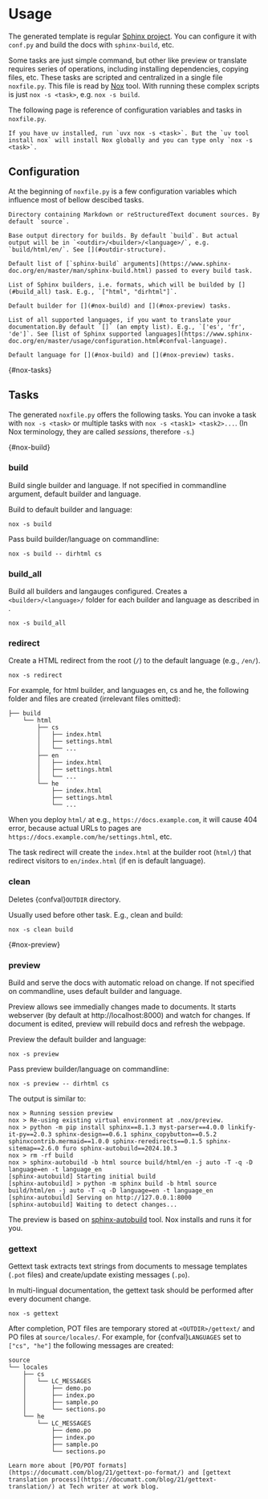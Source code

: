 # Usage

The generated template is regular [Sphinx project](https://www.sphinx-doc.org). You can configure it with `conf.py` and build the docs with `sphinx-build`, etc.

Some tasks are just simple command, but other like preview or translate requires series of operations, including installing dependencies, copying files, etc. These tasks are scripted and centralized in a single file `noxfile.py`. This file is read by [Nox] tool. With running these complex scripts is just `nox -s <task>`, e.g. `nox -s build`.

The following page is reference of configuration variables and tasks in `noxfile.py`.

[Nox]: https://nox.thea.codes/

```{topic} Install Nox globally
If you have uv installed, run `uvx nox -s <task>`. But the `uv tool install nox` will install Nox globally and you can type only `nox -s <task>`.
```

## Configuration

At the beginning of `noxfile.py` is a few configuration variables which influence most of bellow descibed tasks.

```{confval} INDIR
Directory containing Markdown or reStructuredText document sources. By default `source`.
```

```{confval} OUTDIR
Base output directory for builds. By default `build`. But actual output will be in `<outdir>/<builder>/<language>/`, e.g. `build/html/en/`. See [](#outdir-structure).
```

```{confval} DEFAULT_SPHINX_OPTS
Default list of [`sphinx-build` arguments](https://www.sphinx-doc.org/en/master/man/sphinx-build.html) passed to every build task.
```

```{confval} BUILDERS
List of Sphinx builders, i.e. formats, which will be builded by [](#build_all) task. E.g., `["html", "dirhtml"]`.
```

```{confval} DEFAULT_BUILDER
Default builder for [](#nox-build) and [](#nox-preview) tasks.
```

```{confval} LANGUAGES
List of all supported languages, if you want to translate your documentation.By default `[]` (an empty list). E.g., `['es', 'fr', 'de']`. See [list of Sphinx supported languages](https://www.sphinx-doc.org/en/master/usage/configuration.html#confval-language).
```

```{confval} DEFAULT_LANGUAGE
Default language for [](#nox-build) and [](#nox-preview) tasks.
```

{#nox-tasks}

## Tasks

The generated `noxfile.py` offers the following tasks. You can invoke a task with `nox -s <task>` or multiple tasks with `nox -s <task1> <task2>...`. (In Nox terminology, they are called _sessions_, therefore `-s`.)

{#nox-build}

### build

Build single builder and language. If not specified in commandline argument, default builder and language.

Build to default builder and language:

```
nox -s build
```

Pass build builder/language on commandline:

```
nox -s build -- dirhtml cs
```

### build_all

Build all builders and langauges configured. Creates a `<builder>/<language>/` folder for each builder and language as described in [](#outdir-structure).

```
nox -s build_all
```

### redirect

Create a HTML redirect from the root (`/`) to the default language (e.g., `/en/`).

```
nox -s redirect
```

For example, for html builder, and languages en, cs and he, the following folder and files are created (irrelevant files omitted):

```
├── build
    └── html
        ├── cs
        │   ├── index.html
        │   ├── settings.html
        │   └── ...
        ├── en
        │   ├── index.html
        │   ├── settings.html
        │   └── ...
        └── he
            ├── index.html
            ├── settings.html
            └── ...
```

When you deploy `html/` at e.g., `https://docs.example.com`, it will cause 404 error, because actual URLs to pages are `https://docs.example.com/he/settings.html`, etc.

The task redirect will create the `index.html` at the builder root (`html/`) that redirect visitors to `en/index.html` (if en is default language).

### clean

Deletes {confval}`OUTDIR` directory.

Usually used before other task. E.g., clean and build:

```
nox -s clean build
```

{#nox-preview}

### preview

Build and serve the docs with automatic reload on change. If not specified on commandline, uses default builder and language.

Preview allows see immedially changes made to documents. It starts webserver (by default at http://localhost:8000) and watch for changes. If document is edited, preview will rebuild docs and refresh the webpage.

Preview the default builder and language:

```
nox -s preview
```

Pass preview builder/language on commandline:

```
nox -s preview -- dirhtml cs
```

The output is similar to:

```
nox > Running session preview
nox > Re-using existing virtual environment at .nox/preview.
nox > python -m pip install sphinx==8.1.3 myst-parser==4.0.0 linkify-it-py==2.0.3 sphinx-design==0.6.1 sphinx_copybutton==0.5.2 sphinxcontrib.mermaid==1.0.0 sphinx-reredirects==0.1.5 sphinx-sitemap==2.6.0 furo sphinx-autobuild==2024.10.3
nox > rm -rf build
nox > sphinx-autobuild -b html source build/html/en -j auto -T -q -D language=en -t language_en
[sphinx-autobuild] Starting initial build
[sphinx-autobuild] > python -m sphinx build -b html source build/html/en -j auto -T -q -D language=en -t language_en
[sphinx-autobuild] Serving on http://127.0.0.1:8000
[sphinx-autobuild] Waiting to detect changes...
```

The preview is based on [sphinx-autobuild](https://pypi.org/project/sphinx-autobuild/) tool. Nox installs and runs it for you.

### gettext

Gettext task extracts text strings from documents to message templates (`.pot` files) and create/update existing messages (`.po`).

In multi-lingual documentation, the gettext task should be performed after every document change.

```
nox -s gettext
```

After completion, POT files are temporary stored at `<OUTDIR>/gettext/` and PO files at `source/locales/`. For example, for {confval}`LANGUAGES` set to `["cs", "he"]` the following messages are created:

```
source
└── locales
    ├── cs
    │   └── LC_MESSAGES
    │       ├── demo.po
    │       ├── index.po
    │       ├── sample.po
    │       └── sections.po
    └── he
        └── LC_MESSAGES
            ├── demo.po
            ├── index.po
            ├── sample.po
            └── sections.po
```

```{seealso}
Learn more about [PO/POT formats](https://documatt.com/blog/21/gettext-po-format/) and [gettext translation process](https://documatt.com/blog/21/gettext-translation/) at Tech writer at work blog.
```
